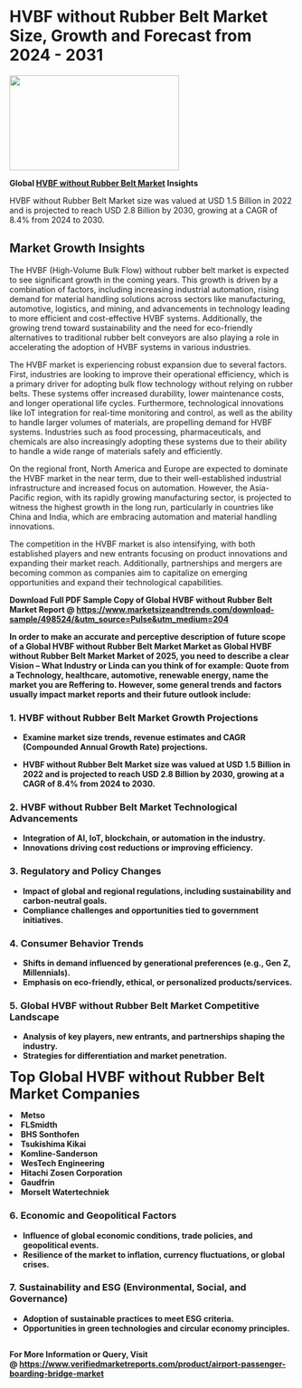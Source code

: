 <H1>HVBF without Rubber Belt Market Size, Growth and Forecast from 2024 - 2031</H1><img class="aligncenter size-medium wp-image-584254" src="https://thirdeyenews.in/wp-content/uploads/2024/09/Global-Market-Research-300x168.jpeg" alt="" width="300" height="168" /><p><strong>Global&nbsp;<a href="https://www.marketsizeandtrends.com/download-sample/498524/&amp;utm_source=Pulse&amp;utm_medium=204">HVBF without Rubber Belt Market</a> Insights</strong></p><p>HVBF without Rubber Belt Market size was valued at USD 1.5 Billion in 2022 and is projected to reach USD 2.8 Billion by 2030, growing at a CAGR of 8.4% from 2024 to 2030.</p><p><h2>Market Growth Insights</h2> <p>The HVBF (High-Volume Bulk Flow) without rubber belt market is expected to see significant growth in the coming years. This growth is driven by a combination of factors, including increasing industrial automation, rising demand for material handling solutions across sectors like manufacturing, automotive, logistics, and mining, and advancements in technology leading to more efficient and cost-effective HVBF systems. Additionally, the growing trend toward sustainability and the need for eco-friendly alternatives to traditional rubber belt conveyors are also playing a role in accelerating the adoption of HVBF systems in various industries.</p> <p><strong></strong></p> <p>The HVBF market is experiencing robust expansion due to several factors. First, industries are looking to improve their operational efficiency, which is a primary driver for adopting bulk flow technology without relying on rubber belts. These systems offer increased durability, lower maintenance costs, and longer operational life cycles. Furthermore, technological innovations like IoT integration for real-time monitoring and control, as well as the ability to handle larger volumes of materials, are propelling demand for HVBF systems. Industries such as food processing, pharmaceuticals, and chemicals are also increasingly adopting these systems due to their ability to handle a wide range of materials safely and efficiently.</p> <p>On the regional front, North America and Europe are expected to dominate the HVBF market in the near term, due to their well-established industrial infrastructure and increased focus on automation. However, the Asia-Pacific region, with its rapidly growing manufacturing sector, is projected to witness the highest growth in the long run, particularly in countries like China and India, which are embracing automation and material handling innovations.</p> <p>The competition in the HVBF market is also intensifying, with both established players and new entrants focusing on product innovations and expanding their market reach. Additionally, partnerships and mergers are becoming common as companies aim to capitalize on emerging opportunities and expand their technological capabilities.</p> <p><strong></p><p><span class=""><strong>Download Full PDF Sample Copy of Global HVBF without Rubber Belt Market Report</strong> @ <a href="https://www.marketsizeandtrends.com/download-sample/498524/&amp;utm_source=Pulse&amp;utm_medium=204" target="_blank">https://www.marketsizeandtrends.com/download-sample/498524/&amp;utm_source=Pulse&amp;utm_medium=204</a></span></p><p>In order to make an accurate and perceptive description of future scope of a Global&nbsp;HVBF without Rubber Belt Market Market as Global&nbsp;HVBF without Rubber Belt Market Market of 2025, you need to describe a clear Vision &ndash; What Industry or Linda can you think of for example: Quote from a Technology, healthcare, automotive, renewable energy, name the market you are Reffering to. However, some general trends and factors usually impact market reports and their future outlook include:</p><h3>1.&nbsp;<strong>HVBF without Rubber Belt Market Growth Projections</strong></h3><ul><li>Examine market size trends, revenue estimates and CAGR (Compounded Annual Growth Rate) projections.</li><li><p>HVBF without Rubber Belt Market size was valued at USD 1.5 Billion in 2022 and is projected to reach USD 2.8 Billion by 2030, growing at a CAGR of 8.4% from 2024 to 2030.</p></li></ul><h3>2.&nbsp;<strong>HVBF without Rubber Belt Market Technological Advancements</strong></h3><ul><li>Integration of AI, IoT, blockchain, or automation in the industry.</li><li>Innovations driving cost reductions or improving efficiency.</li></ul><h3>3.&nbsp;<strong>Regulatory and Policy Changes</strong></h3><ul><li>Impact of global and regional regulations, including sustainability and carbon-neutral goals.</li><li>Compliance challenges and opportunities tied to government initiatives.</li></ul><h3>4.&nbsp;<strong>Consumer Behavior Trends</strong></h3><ul><li>Shifts in demand influenced by generational preferences (e.g., Gen Z, Millennials).</li><li>Emphasis on eco-friendly, ethical, or personalized products/services.</li></ul><h3>5.&nbsp;<strong>Global HVBF without Rubber Belt Market Competitive Landscape</strong></h3><ul><li>Analysis of key players, new entrants, and partnerships shaping the industry.</li><li>Strategies for differentiation and market penetration.</li></ul><p data-pm-slice="1 1 []"><span style="color: inherit; font-family: inherit; font-size: 25px;">Top Global HVBF without Rubber Belt Market Companies</span></p><div class="" data-test-id=""><p><li>Metso</li><li> FLSmidth</li><li> BHS Sonthofen</li><li> Tsukishima Kikai</li><li> Komline-Sanderson</li><li> WesTech Engineering</li><li> Hitachi Zosen Corporation</li><li> Gaudfrin</li><li> Morselt Watertechniek</li></p></div><h3>6.&nbsp;<strong>Economic and Geopolitical Factors</strong></h3><ul><li>Influence of global economic conditions, trade policies, and geopolitical events.</li><li>Resilience of the market to inflation, currency fluctuations, or global crises.</li></ul><h3>7.&nbsp;<strong>Sustainability and ESG (Environmental, Social, and Governance)</strong></h3><ul><li>Adoption of sustainable practices to meet ESG criteria.</li><li>Opportunities in green technologies and circular economy principles.</li></ul><h2><strong style="font-size: 14px;">For More Information or Query, Visit @&nbsp;</strong><a style="background-color: #ffffff; font-size: 14px;" href="https://www.marketsizeandtrends.com/report/hvbf-without-rubber-belt-market/" target="_blank">https://www.verifiedmarketreports.com/product/airport-passenger-boarding-bridge-market</a></h2>
